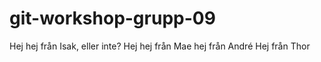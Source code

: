 # git-workshop-grupp-09
Hej hej från Isak, eller inte?
Hej hej från Mae
hej från André
Hej från Thor